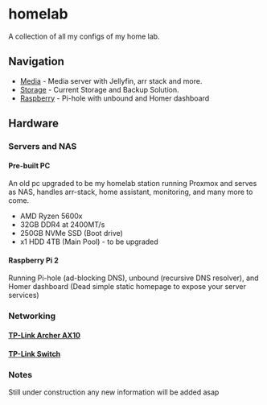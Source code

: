 # homelab
A collection of all my configs of my home lab. 

## Navigation
* [Media](https://github.com/mateuspim/homelab/tree/main/media) - Media server with Jellyfin, arr stack and more.
* [Storage](https://github.com/mateuspim/homelab/tree/main/storage) - Current Storage and Backup Solution.
* [Raspberry](https://github.com/mateuspim/homelab/tree/main/raspberry) - Pi-hole with unbound and Homer dashboard

## Hardware

### Servers and NAS
#### Pre-built PC
An old pc upgraded to be my homelab station running Proxmox and serves as NAS, handles arr-stack, home assistant, monitoring, and many more to come.

* AMD Ryzen 5600x
* 32GB DDR4 at 2400MT/s
* 250GB NVMe SSD (Boot drive)
* x1 HDD 4TB (Main Pool) - to be upgraded

#### Raspberry Pi 2
Running Pi-hole (ad-blocking DNS), unbound (recursive DNS resolver), and Homer dashboard (Dead simple static homepage to expose your server services)

### Networking
#### [TP-Link Archer AX10](https://www.amazon.com.br/ROTEADOR-AX1500-ARCHER-AX10-TP-LINK/dp/B07YP3T5H7?ufe=app_do%3Aamzn1.fos.25548f35-0de7-44b3-b28e-0f56f3f96147)
#### [TP-Link Switch](https://www.amazon.com.br/Switch-Gigabit-Mesa-Portas-Ls1005G/dp/B07VC68RW1?ufe=app_do%3Aamzn1.fos.6d798eae-cadf-45de-946a-f477d47705b9)

### Notes
Still under construction any new information will be added asap